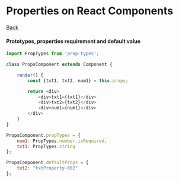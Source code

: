 # Properties on React Components

[Back](https://github.com/donatuss/React_Basic/blob/master/README.md)

#### Prototypes, properties requirement and default value
```javascript
import PropTypes from 'prop-types';

class PropsComponent extends Component {

    render() {
        const {txt1, txt2, num1} = this.props;

        return <div>
            <div>txt1={txt1}</div>
            <div>txt2={txt2}</div>
            <div>num1={num1}</div>
        </div>
    }
}

PropsComponent.propTypes = {
    num1: PropTypes.number.isRequired,
    txt1: PropTypes.string
};

PropsComponent.defaultProps = {
    txt2: "txtProperty-002"
};
```
